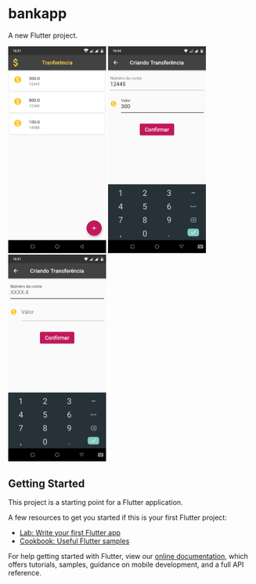 # bankapp

A new Flutter project.

<p float="left">
  <img src="screenshot/bankapp2.png" width="200" heitght="100">
  <img src="screenshot/bankapp1.png" width="200" heitght="100">
  <img src="screenshot/bankapp3.png" width="200" heitght="100">
</p>


## Getting Started

This project is a starting point for a Flutter application.

A few resources to get you started if this is your first Flutter project:

- [Lab: Write your first Flutter app](https://flutter.dev/docs/get-started/codelab)
- [Cookbook: Useful Flutter samples](https://flutter.dev/docs/cookbook)

For help getting started with Flutter, view our
[online documentation](https://flutter.dev/docs), which offers tutorials,
samples, guidance on mobile development, and a full API reference.

